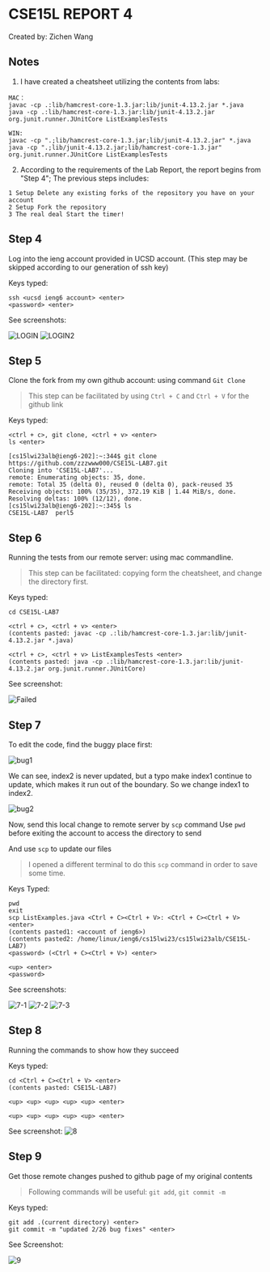 # **CSE15L REPORT 4**

Created by: Zichen Wang

## **Notes**

1. I have created a cheatsheet utilizing the contents from labs:

```
MAC：
javac -cp .:lib/hamcrest-core-1.3.jar:lib/junit-4.13.2.jar *.java
java -cp .:lib/hamcrest-core-1.3.jar:lib/junit-4.13.2.jar org.junit.runner.JUnitCore ListExamplesTests

WIN:
javac -cp ".;lib/hamcrest-core-1.3.jar;lib/junit-4.13.2.jar" *.java
java -cp ".;lib/junit-4.13.2.jar;lib/hamcrest-core-1.3.jar" org.junit.runner.JUnitCore ListExamplesTests
```
2. According to the requirements of the Lab Report, the report begins from "Step 4"; The previous steps includes:

```
1 Setup Delete any existing forks of the repository you have on your account
2 Setup Fork the repository
3 The real deal Start the timer!
```


## **Step 4**

Log into the ieng account provided in UCSD account.
(This step may be skipped according to our generation of ssh key)

Keys typed:
```
ssh <ucsd ieng6 account> <enter>
<password> <enter>
```

See screenshots:

![LOGIN](https://user-images.githubusercontent.com/120359926/221451750-940a2198-ee7d-4b9c-b548-ab397eea7ab4.png)
![LOGIN2](https://user-images.githubusercontent.com/120359926/221451757-b9f16ea0-449b-4080-9a3b-d422a4204f35.png)



## **Step 5**
Clone the fork from my own github account: using command `Git Clone`

> This step can be facilitated by using `Ctrl + C` and `Ctrl + V` for the github link

Keys typed:
```
<ctrl + c>, git clone, <ctrl + v> <enter>
ls <enter>
```

```
[cs15lwi23alb@ieng6-202]:~:344$ git clone https://github.com/zzzwww000/CSE15L-LAB7.git
Cloning into 'CSE15L-LAB7'...
remote: Enumerating objects: 35, done.
remote: Total 35 (delta 0), reused 0 (delta 0), pack-reused 35
Receiving objects: 100% (35/35), 372.19 KiB | 1.44 MiB/s, done.
Resolving deltas: 100% (12/12), done.
[cs15lwi23alb@ieng6-202]:~:345$ ls
CSE15L-LAB7  perl5
```


## **Step 6**
Running the tests from our remote server: using mac commandline.

> This step can be facilitated: copying form the cheatsheet, and change the directory first.

Keys typed:
```
cd CSE15L-LAB7

<ctrl + c>, <ctrl + v> <enter>
(contents pasted: javac -cp .:lib/hamcrest-core-1.3.jar:lib/junit-4.13.2.jar *.java)

<ctrl + c>, <ctrl + v> ListExamplesTests <enter>
(contents pasted: java -cp .:lib/hamcrest-core-1.3.jar:lib/junit-4.13.2.jar org.junit.runner.JUnitCore)
```

See screenshot:

![Failed](https://user-images.githubusercontent.com/120359926/221452980-4f53b39b-d678-404e-9001-ea1eb35cc9f3.png)


## **Step 7**
To edit the code, find the buggy place first:

![bug1](https://user-images.githubusercontent.com/120359926/221453117-fc32857c-1d03-4107-bf55-bd1cdcf04ed0.png)

We can see, index2 is never updated, but a typo make index1 continue to update, which makes it run out of the boundary. So we change index1 to index2.

![bug2](https://user-images.githubusercontent.com/120359926/221453185-bf6ee8d4-c0ba-4ccc-883c-e3d751087a1e.png)

Now, send this local change to remote server by `scp` command
Use `pwd` before exiting the account to access the directory to send

And use `scp` to update our files

> I opened a different terminal to do this `scp` command in order to save some time.

Keys Typed:
```
pwd
exit
scp ListExamples.java <Ctrl + C><Ctrl + V>: <Ctrl + C><Ctrl + V> <enter>
(contents pasted1: <account of ieng6>)
(contents pasted2: /home/linux/ieng6/cs15lwi23/cs15lwi23alb/CSE15L-LAB7)
<password> (<Ctrl + C><Ctrl + V>) <enter>

<up> <enter>
<password>
```

See screenshots:

![7-1](https://user-images.githubusercontent.com/120359926/221455210-d8cee246-b400-40cf-8fa5-96cdab929c5c.png)
![7-2](https://user-images.githubusercontent.com/120359926/221455243-f952ac68-daa1-44bb-937c-fd2eee9ad64d.png)
![7-3](https://user-images.githubusercontent.com/120359926/221455333-11ace70b-ccf7-4649-91a8-b93cfbfe896a.png)

## **Step 8**
Running the commands to show how they succeed

Keys typed:
```
cd <Ctrl + C><Ctrl + V> <enter>
(contents pasted: CSE15L-LAB7)

<up> <up> <up> <up> <up> <enter>

<up> <up> <up> <up> <up> <enter>

```

See screenshot:
![8](https://user-images.githubusercontent.com/120359926/221455770-5d409daf-8db9-4d59-9646-a7644e2ee209.png)

## **Step 9**
Get those remote changes pushed to github page of my original contents

> Following commands will be useful: `git add`, `git commit -m`

Keys typed:
```
git add .(current directory) <enter>
git commit -m "updated 2/26 bug fixes" <enter>
```
See Screenshot:

![9](https://user-images.githubusercontent.com/120359926/221464950-2ee10594-2eb3-4bb4-bb57-ddea29ef94d8.png)


